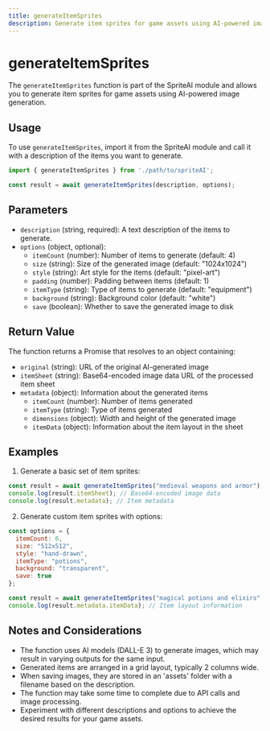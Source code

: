 ```yaml
---
title: generateItemSprites
description: Generate item sprites for game assets using AI-powered image generation
---
```


# generateItemSprites

The `generateItemSprites` function is part of the SpriteAI module and allows you to generate item sprites for game assets using AI-powered image generation.

## Usage

To use `generateItemSprites`, import it from the SpriteAI module and call it with a description of the items you want to generate.

```javascript
import { generateItemSprites } from './path/to/spriteAI';

const result = await generateItemSprites(description, options);
```

## Parameters

- `description` (string, required): A text description of the items to generate.
- `options` (object, optional):
  - `itemCount` (number): Number of items to generate (default: 4)
  - `size` (string): Size of the generated image (default: "1024x1024")
  - `style` (string): Art style for the items (default: "pixel-art")
  - `padding` (number): Padding between items (default: 1)
  - `itemType` (string): Type of items to generate (default: "equipment")
  - `background` (string): Background color (default: "white")
  - `save` (boolean): Whether to save the generated image to disk

## Return Value

The function returns a Promise that resolves to an object containing:

- `original` (string): URL of the original AI-generated image
- `itemSheet` (string): Base64-encoded image data URL of the processed item sheet
- `metadata` (object): Information about the generated items
  - `itemCount` (number): Number of items generated
  - `itemType` (string): Type of items generated
  - `dimensions` (object): Width and height of the generated image
  - `itemData` (object): Information about the item layout in the sheet

## Examples

1. Generate a basic set of item sprites:

```javascript
const result = await generateItemSprites("medieval weapons and armor");
console.log(result.itemSheet); // Base64-encoded image data
console.log(result.metadata); // Item metadata
```

2. Generate custom item sprites with options:

```javascript
const options = {
  itemCount: 6,
  size: "512x512",
  style: "hand-drawn",
  itemType: "potions",
  background: "transparent",
  save: true
};

const result = await generateItemSprites("magical potions and elixirs", options);
console.log(result.metadata.itemData); // Item layout information
```

## Notes and Considerations

- The function uses AI models (DALL-E 3) to generate images, which may result in varying outputs for the same input.
- Generated items are arranged in a grid layout, typically 2 columns wide.
- When saving images, they are stored in an 'assets' folder with a filename based on the description.
- The function may take some time to complete due to API calls and image processing.
- Experiment with different descriptions and options to achieve the desired results for your game assets.